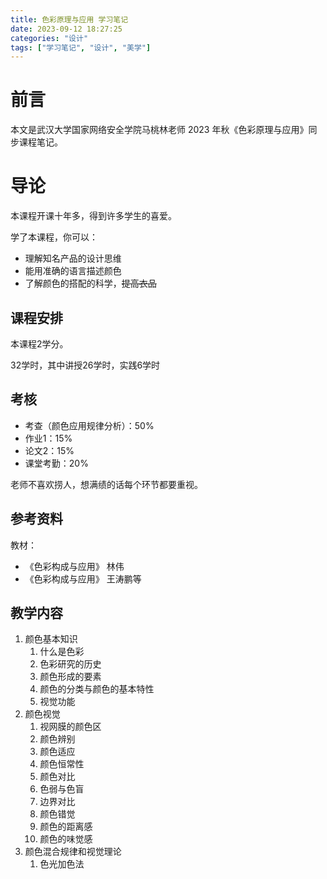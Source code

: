 ```yaml
---
title: 色彩原理与应用 学习笔记
date: 2023-09-12 18:27:25
categories: "设计"
tags: ["学习笔记", "设计", "美学"]
---
```


# 前言

本文是武汉大学国家网络安全学院马桃林老师 2023 年秋《色彩原理与应用》同步课程笔记。

# 导论

本课程开课十年多，得到许多学生的喜爱。

学了本课程，你可以：

* 理解知名产品的设计思维
* 能用准确的语言描述颜色
* 了解颜色的搭配的科学，~~提高衣品~~

## 课程安排

本课程2学分。

32学时，其中讲授26学时，实践6学时

## 考核

* 考查（颜色应用规律分析）：50%
* 作业1：15%
* 论文2：15%
* 课堂考勤：20%

老师不喜欢捞人，想满绩的话每个环节都要重视。

## 参考资料

教材：

* 《色彩构成与应用》 林伟
* 《色彩构成与应用》 王涛鹏等 

## 教学内容

1. 颜色基本知识
   1. 什么是色彩
   2. 色彩研究的历史
   3. 颜色形成的要素
   4. 颜色的分类与颜色的基本特性
   5. 视觉功能
2. 颜色视觉
   1. 视网膜的颜色区
   2. 颜色辨别
   3. 颜色适应
   4. 颜色恒常性
   5. 颜色对比
   6. 色弱与色盲
   7. 边界对比
   8. 颜色错觉
   9. 颜色的距离感
   10. 颜色的味觉感
3. 颜色混合规律和视觉理论
   1. 色光加色法